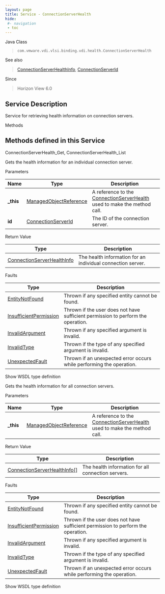 ```yaml
---
layout: page
title: Service - ConnectionServerHealth
hide:
 #- navigation
 - toc
---
```


  
 
  



Java Class  
> `com.vmware.vdi.vlsi.binding.vdi.health.ConnectionServerHealth`

See also  
> [ConnectionServerHealthInfo](vdi.health.ConnectionServerHealth.ConnectionServerHealthInfo.md), [ConnectionServerId](vdi.entity.ConnectionServerId.md)

Since  
> Horizon View 6.0


  


## Service Description

Service for retrieving health information on connection servers. 

Methods

Methods defined in this Service   
---  
ConnectionServerHealth_Get, ConnectionServerHealth_List  
  



Gets the health information for an individual connection server. 

Parameters 

Name| Type| Description  
---|---|---  
**_this**| [ManagedObjectReference](vmodl.ManagedObjectReference.md)|  A reference to the [ConnectionServerHealth](vdi.health.ConnectionServerHealth.md) used to make the method call.   
**id**| [ConnectionServerId](vdi.entity.ConnectionServerId.md)|  The ID of the connection server.   
  
  


Return Value 

Type |  Description   
---|---  
[ConnectionServerHealthInfo](vdi.health.ConnectionServerHealth.ConnectionServerHealthInfo.md)| The health information for an individual connection server.  
  


Faults 

Type |  Description   
---|---  
[EntityNotFound](vdi.fault.EntityNotFound.md)| Thrown if any specified entity cannot be found.  
[InsufficientPermission](vdi.fault.InsufficientPermission.md)| Thrown if the user does not have sufficient permission to perform the operation.  
[InvalidArgument](vdi.fault.InvalidArgument.md)| Thrown if any specified argument is invalid.  
[InvalidType](vdi.fault.InvalidType.md)| Thrown if the type of any specified argument is invalid.  
[UnexpectedFault](vdi.fault.UnexpectedFault.md)| Thrown if an unexpected error occurs while performing the operation.  
  
Show WSDL type definition

  
  
  



Gets the health information for all connection servers. 

Parameters 

Name| Type| Description  
---|---|---  
**_this**| [ManagedObjectReference](vmodl.ManagedObjectReference.md)|  A reference to the [ConnectionServerHealth](vdi.health.ConnectionServerHealth.md) used to make the method call.   
  


Return Value 

Type |  Description   
---|---  
[ConnectionServerHealthInfo[]](vdi.health.ConnectionServerHealth.ConnectionServerHealthInfo.md)| The health information for all connection servers.  
  


Faults 

Type |  Description   
---|---  
[EntityNotFound](vdi.fault.EntityNotFound.md)| Thrown if any specified entity cannot be found.  
[InsufficientPermission](vdi.fault.InsufficientPermission.md)| Thrown if the user does not have sufficient permission to perform the operation.  
[InvalidArgument](vdi.fault.InvalidArgument.md)| Thrown if any specified argument is invalid.  
[InvalidType](vdi.fault.InvalidType.md)| Thrown if the type of any specified argument is invalid.  
[UnexpectedFault](vdi.fault.UnexpectedFault.md)| Thrown if an unexpected error occurs while performing the operation.  
  
Show WSDL type definition

  
  
  
  
  
  
  
